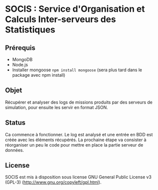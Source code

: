 # SOCIS : Service d'Organisation et Calculs Inter-serveurs des Statistiques

## Prérequis
* MongoDB
* Node.js
* Installer mongoose `npm install mongoose` (sera plus tard dans le package avec npm install)

## Objet
Récupérer et analyser des logs de missions produits par des serveurs de simulation, pour ensuite les servir en format JSON.

## Status
Ca commence à fonctionner.
Le log est analysé et une entrée en BDD est créée avec les éléments récupérés.
La prochaine étape va consister à réorganiser un peu le code pour mettre en place la partie serveur de données.

## License
SOCIS est mis à disposition sous license GNU General Public License v3 (GPL-3) (http://www.gnu.org/copyleft/gpl.html).

